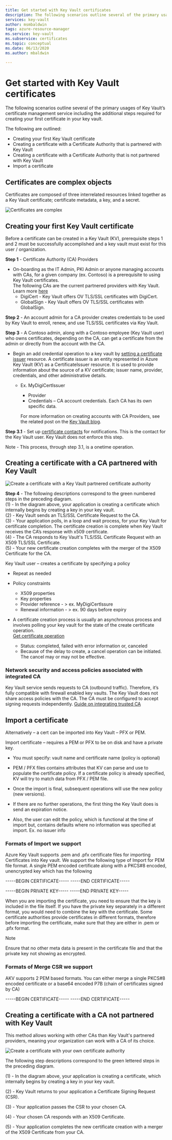 ```yaml
---
title: Get started with Key Vault certificates
description: The following scenarios outline several of the primary usages of Key Vault’s certificate management service including the additional steps required for creating your first certificate in your key vault.
services: key-vault
author: msmbaldwin
tags: azure-resource-manager
ms.service: key-vault
ms.subservice: certificates
ms.topic: conceptual
ms.date: 06/13/2020
ms.author: mbaldwin

---
```


# Get started with Key Vault certificates
The following scenarios outline several of the primary usages of Key Vault’s certificate management service including the additional steps required for creating your first certificate in your key vault.

The following are outlined:
- Creating your first Key Vault certificate
- Creating a certificate with a Certificate Authority that is partnered with Key Vault
- Creating a certificate with a Certificate Authority that is not partnered with Key Vault
- Import a certificate

## Certificates are complex objects
Certificates are composed of three interrelated resources linked together as a Key Vault certificate; certificate metadata, a key, and a secret.


![Certificates are complex](../media/azure-key-vault.png)


## Creating your first Key Vault certificate  
 Before a certificate can be created in a Key Vault (KV), prerequisite steps 1 and 2 must be successfully accomplished and a key vault must exist for this user / organization.  

**Step 1** - Certificate Authority (CA) Providers  
-   On-boarding as the IT Admin, PKI Admin or anyone managing accounts with CAs, for a given company (ex. Contoso)  is a prerequisite to using Key Vault certificates.  
    The following CAs are the current partnered providers with Key Vault. Learn more [here](./create-certificate.md#partnered-ca-providers)   
    -   DigiCert - Key Vault offers OV TLS/SSL certificates with DigiCert.  
    -   GlobalSign - Key Vault offers OV TLS/SSL certificates with GlobalSign.  

**Step 2** - An account admin for a CA provider creates credentials to be used by Key Vault to enroll, renew, and use TLS/SSL certificates via Key Vault.

**Step 3** - A Contoso admin, along with a Contoso employee (Key Vault user) who owns certificates, depending on the CA, can get a certificate from the admin or directly from the account with the CA.  

- Begin an add credential operation to a key vault by [setting a certificate issuer](/rest/api/keyvault/setcertificateissuer/setcertificateissuer) resource. A certificate issuer is an entity represented in Azure Key Vault (KV) as a CertificateIssuer resource. It is used to provide information about the source of a KV certificate; issuer name, provider, credentials, and other administrative details.
  - Ex. MyDigiCertIssuer  
    -   Provider  
    -   Credentials – CA account credentials. Each CA has its own specific data.  

    For more information on creating accounts with CA Providers, see the related post on the [Key Vault blog](/archive/blogs/kv/manage-certificates-via-azure-key-vault).  

**Step 3.1** - Set up [certificate contacts](/rest/api/keyvault/setcertificatecontacts/setcertificatecontacts) for notifications. This is the contact for the Key Vault user. Key Vault does not enforce this step.  

Note - This process, through step 3.1, is a onetime operation.  

## Creating a certificate with a CA partnered with Key Vault

![Create a certificate with a Key Vault partnered certificate authority](../media/certificate-authority-2.png)

**Step 4** - The following descriptions correspond to the green numbered steps in the preceding diagram.  
  (1) - In the diagram above, your application is creating a certificate which internally begins by creating a key in your key vault.  
  (2) - Key Vault sends an TLS/SSL Certificate Request to the CA.  
  (3) - Your application polls, in a loop and wait process, for your Key Vault for certificate completion. The certificate creation is complete when Key Vault receives the CA’s response with x509 certificate.  
  (4) - The CA responds to Key Vault's TLS/SSL Certificate Request with an X509 TLS/SSL Certificate.  
  (5) - Your new certificate creation completes with the merger of the X509 Certificate for the CA.  

  Key Vault user – creates a certificate by specifying a policy

  -   Repeat as needed  
  -   Policy constraints  
      -   X509 properties  
      -   Key properties  
      -   Provider reference - > ex. MyDigiCertIssure  
      -   Renewal information - > ex. 90 days before expiry  

  - A certificate creation process is usually an asynchronous process and involves polling your key vault for the state of the create certificate operation.  
[Get certificate operation](/rest/api/keyvault/getcertificateoperation/getcertificateoperation)  
      -   Status: completed, failed with error information or, canceled  
      -   Because of the delay to create, a cancel operation can be initiated. The cancel may or may not be effective.  

### Network security and access policies associated with integrated CA
Key Vault service sends requests to CA (outbound traffic). Therefore, it’s fully compatible with firewall enabled key vaults. The Key Vault does not share access policies with the CA. The CA must be configured to accept signing requests independently. [Guide on integrating trusted CA](./how-to-integrate-certificate-authority.md)

## Import a certificate  
 Alternatively – a cert can be imported into Key Vault – PFX or PEM.  

 Import certificate – requires a PEM or PFX to be on disk and have a private key. 
-   You must specify: vault name and certificate name (policy is optional)

-   PEM / PFX files contains attributes that KV can parse and use to populate the certificate policy. If a certificate policy is already specified, KV will try to match data from PFX  / PEM file.  

-   Once the import is final, subsequent operations will use the new policy (new versions).  

-   If there are no further operations, the first thing the Key Vault does is send an expiration notice. 

-   Also, the user can edit the policy, which is functional at the time of import but, contains defaults where no information was specified at import. Ex. no issuer info  

### Formats of Import we support
Azure Key Vault supports .pem and .pfx certificate files for importing Certificates into Key vault.
We support the following type of Import for PEM file format. A single PEM encoded certificate along with a PKCS#8 encoded, unencrypted key which has the following

-----BEGIN CERTIFICATE-----
-----END CERTIFICATE-----

-----BEGIN PRIVATE KEY-----
-----END PRIVATE KEY-----

When you are importing the certificate, you need to ensure that the key is included in the file itself. If you have the private key separately in a different format, you would need to combine the key with the certificate. Some certificate authorities provide certificates in different formats, therefore before importing the certificate, make sure that they are either in .pem or .pfx format. 


>[!Note]
>Ensure that no other meta data is present in the certificate file and that the private key not showing as encrypted.

### Formats of Merge CSR we support
AKV supports 2 PEM based formats. You can either merge a single PKCS#8 encoded certificate or a base64 encoded P7B (chain of certificates signed by CA) 

-----BEGIN CERTIFICATE-----
-----END CERTIFICATE-----


## Creating a certificate with a CA not partnered with Key Vault  
 This method allows working with other CAs than Key Vault's partnered providers, meaning your organization can work with a CA of its choice.  

![Create a certificate with your own certificate authority](../media/certificate-authority-1.png)  

 The following step descriptions correspond to the green lettered steps in the preceding diagram.  

  (1) - In the diagram above, your application is creating a certificate, which internally begins by creating a key in your key vault.  

  (2) - Key Vault returns to your application a Certificate Signing Request (CSR).  

  (3) - Your application passes the CSR to your chosen CA.  

  (4) - Your chosen CA responds with an X509 Certificate.  

  (5) - Your application completes the new certificate creation with a merger of the X509 Certificate from your CA.
